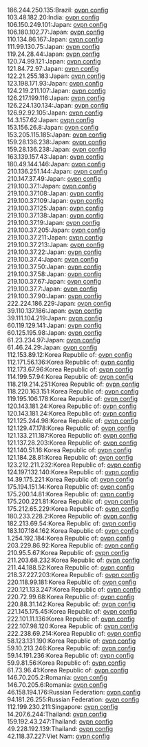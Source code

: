 186.244.250.135:Brazil: [ovpn config](vpn/186_244_250_135.ovpn)  
103.48.182.20:India: [ovpn config](vpn/103_48_182_20.ovpn)  
106.150.249.101:Japan: [ovpn config](vpn/106_150_249_101.ovpn)  
106.180.102.77:Japan: [ovpn config](vpn/106_180_102_77.ovpn)  
110.134.86.167:Japan: [ovpn config](vpn/110_134_86_167.ovpn)  
111.99.130.75:Japan: [ovpn config](vpn/111_99_130_75.ovpn)  
119.24.28.44:Japan: [ovpn config](vpn/119_24_28_44.ovpn)  
120.74.99.121:Japan: [ovpn config](vpn/120_74_99_121.ovpn)  
121.84.72.97:Japan: [ovpn config](vpn/121_84_72_97.ovpn)  
122.21.255.183:Japan: [ovpn config](vpn/122_21_255_183.ovpn)  
123.198.171.93:Japan: [ovpn config](vpn/123_198_171_93.ovpn)  
124.219.211.107:Japan: [ovpn config](vpn/124_219_211_107.ovpn)  
126.217.199.116:Japan: [ovpn config](vpn/126_217_199_116.ovpn)  
126.224.130.134:Japan: [ovpn config](vpn/126_224_130_134.ovpn)  
126.92.92.105:Japan: [ovpn config](vpn/126_92_92_105.ovpn)  
14.3.157.62:Japan: [ovpn config](vpn/14_3_157_62.ovpn)  
153.156.26.8:Japan: [ovpn config](vpn/153_156_26_8.ovpn)  
153.205.115.185:Japan: [ovpn config](vpn/153_205_115_185.ovpn)  
159.28.136.238:Japan: [ovpn config](vpn/159_28_136_238.ovpn)  
159.28.136.238:Japan: [ovpn config](vpn/159_28_136_238.ovpn)  
163.139.157.43:Japan: [ovpn config](vpn/163_139_157_43.ovpn)  
180.49.144.146:Japan: [ovpn config](vpn/180_49_144_146.ovpn)  
210.136.251.144:Japan: [ovpn config](vpn/210_136_251_144.ovpn)  
210.147.37.49:Japan: [ovpn config](vpn/210_147_37_49.ovpn)  
219.100.37.1:Japan: [ovpn config](vpn/219_100_37_1.ovpn)  
219.100.37.108:Japan: [ovpn config](vpn/219_100_37_108.ovpn)  
219.100.37.109:Japan: [ovpn config](vpn/219_100_37_109.ovpn)  
219.100.37.125:Japan: [ovpn config](vpn/219_100_37_125.ovpn)  
219.100.37.138:Japan: [ovpn config](vpn/219_100_37_138.ovpn)  
219.100.37.19:Japan: [ovpn config](vpn/219_100_37_19.ovpn)  
219.100.37.205:Japan: [ovpn config](vpn/219_100_37_205.ovpn)  
219.100.37.211:Japan: [ovpn config](vpn/219_100_37_211.ovpn)  
219.100.37.213:Japan: [ovpn config](vpn/219_100_37_213.ovpn)  
219.100.37.22:Japan: [ovpn config](vpn/219_100_37_22.ovpn)  
219.100.37.4:Japan: [ovpn config](vpn/219_100_37_4.ovpn)  
219.100.37.50:Japan: [ovpn config](vpn/219_100_37_50.ovpn)  
219.100.37.58:Japan: [ovpn config](vpn/219_100_37_58.ovpn)  
219.100.37.67:Japan: [ovpn config](vpn/219_100_37_67.ovpn)  
219.100.37.7:Japan: [ovpn config](vpn/219_100_37_7.ovpn)  
219.100.37.90:Japan: [ovpn config](vpn/219_100_37_90.ovpn)  
222.224.186.229:Japan: [ovpn config](vpn/222_224_186_229.ovpn)  
39.110.137.186:Japan: [ovpn config](vpn/39_110_137_186.ovpn)  
39.111.104.219:Japan: [ovpn config](vpn/39_111_104_219.ovpn)  
60.119.129.141:Japan: [ovpn config](vpn/60_119_129_141.ovpn)  
60.125.195.98:Japan: [ovpn config](vpn/60_125_195_98.ovpn)  
61.23.234.97:Japan: [ovpn config](vpn/61_23_234_97.ovpn)  
61.46.24.29:Japan: [ovpn config](vpn/61_46_24_29.ovpn)  
112.153.89.12:Korea Republic of: [ovpn config](vpn/112_153_89_12.ovpn)  
112.171.56.136:Korea Republic of: [ovpn config](vpn/112_171_56_136.ovpn)  
112.173.67.96:Korea Republic of: [ovpn config](vpn/112_173_67_96.ovpn)  
114.199.57.94:Korea Republic of: [ovpn config](vpn/114_199_57_94.ovpn)  
118.219.214.251:Korea Republic of: [ovpn config](vpn/118_219_214_251.ovpn)  
118.220.163.151:Korea Republic of: [ovpn config](vpn/118_220_163_151.ovpn)  
119.195.106.178:Korea Republic of: [ovpn config](vpn/119_195_106_178.ovpn)  
120.143.181.24:Korea Republic of: [ovpn config](vpn/120_143_181_24.ovpn)  
120.143.181.24:Korea Republic of: [ovpn config](vpn/120_143_181_24.ovpn)  
121.125.244.98:Korea Republic of: [ovpn config](vpn/121_125_244_98.ovpn)  
121.129.47.178:Korea Republic of: [ovpn config](vpn/121_129_47_178.ovpn)  
121.133.211.187:Korea Republic of: [ovpn config](vpn/121_133_211_187.ovpn)  
121.137.28.203:Korea Republic of: [ovpn config](vpn/121_137_28_203.ovpn)  
121.140.51.16:Korea Republic of: [ovpn config](vpn/121_140_51_16.ovpn)  
121.184.28.81:Korea Republic of: [ovpn config](vpn/121_184_28_81.ovpn)  
123.212.211.232:Korea Republic of: [ovpn config](vpn/123_212_211_232.ovpn)  
124.197.132.140:Korea Republic of: [ovpn config](vpn/124_197_132_140.ovpn)  
14.39.175.221:Korea Republic of: [ovpn config](vpn/14_39_175_221.ovpn)  
175.194.151.14:Korea Republic of: [ovpn config](vpn/175_194_151_14.ovpn)  
175.200.14.81:Korea Republic of: [ovpn config](vpn/175_200_14_81.ovpn)  
175.200.221.81:Korea Republic of: [ovpn config](vpn/175_200_221_81.ovpn)  
175.212.65.229:Korea Republic of: [ovpn config](vpn/175_212_65_229.ovpn)  
180.233.228.2:Korea Republic of: [ovpn config](vpn/180_233_228_2.ovpn)  
182.213.69.54:Korea Republic of: [ovpn config](vpn/182_213_69_54.ovpn)  
183.107.184.162:Korea Republic of: [ovpn config](vpn/183_107_184_162.ovpn)  
1.254.192.184:Korea Republic of: [ovpn config](vpn/1_254_192_184.ovpn)  
203.229.86.92:Korea Republic of: [ovpn config](vpn/203_229_86_92.ovpn)  
210.95.5.67:Korea Republic of: [ovpn config](vpn/210_95_5_67.ovpn)  
211.203.68.232:Korea Republic of: [ovpn config](vpn/211_203_68_232.ovpn)  
211.44.188.52:Korea Republic of: [ovpn config](vpn/211_44_188_52.ovpn)  
218.37.227.203:Korea Republic of: [ovpn config](vpn/218_37_227_203.ovpn)  
220.118.99.181:Korea Republic of: [ovpn config](vpn/220_118_99_181.ovpn)  
220.121.133.247:Korea Republic of: [ovpn config](vpn/220_121_133_247.ovpn)  
220.72.99.68:Korea Republic of: [ovpn config](vpn/220_72_99_68.ovpn)  
220.88.31.142:Korea Republic of: [ovpn config](vpn/220_88_31_142.ovpn)  
221.145.175.45:Korea Republic of: [ovpn config](vpn/221_145_175_45.ovpn)  
222.101.11.136:Korea Republic of: [ovpn config](vpn/222_101_11_136.ovpn)  
222.107.98.120:Korea Republic of: [ovpn config](vpn/222_107_98_120.ovpn)  
222.238.69.214:Korea Republic of: [ovpn config](vpn/222_238_69_214.ovpn)  
58.123.131.190:Korea Republic of: [ovpn config](vpn/58_123_131_190.ovpn)  
59.10.213.246:Korea Republic of: [ovpn config](vpn/59_10_213_246.ovpn)  
59.14.191.236:Korea Republic of: [ovpn config](vpn/59_14_191_236.ovpn)  
59.9.81.56:Korea Republic of: [ovpn config](vpn/59_9_81_56.ovpn)  
61.73.96.41:Korea Republic of: [ovpn config](vpn/61_73_96_41.ovpn)  
146.70.205.2:Romania: [ovpn config](vpn/146_70_205_2.ovpn)  
146.70.205.6:Romania: [ovpn config](vpn/146_70_205_6.ovpn)  
46.158.194.176:Russian Federation: [ovpn config](vpn/46_158_194_176.ovpn)  
94.181.26.255:Russian Federation: [ovpn config](vpn/94_181_26_255.ovpn)  
112.199.230.211:Singapore: [ovpn config](vpn/112_199_230_211.ovpn)  
14.207.6.244:Thailand: [ovpn config](vpn/14_207_6_244.ovpn)  
159.192.43.247:Thailand: [ovpn config](vpn/159_192_43_247.ovpn)  
49.228.192.139:Thailand: [ovpn config](vpn/49_228_192_139.ovpn)  
42.118.37.227:Viet Nam: [ovpn config](vpn/42_118_37_227.ovpn)  
